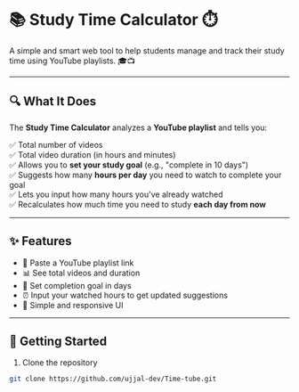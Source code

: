 # 📚 Study Time Calculator ⏱️

A simple and smart web tool to help students manage and track their study time using YouTube playlists. 🎓📺

---

## 🔍 What It Does

The **Study Time Calculator** analyzes a **YouTube playlist** and tells you:

✅ Total number of videos  
✅ Total video duration (in hours and minutes)  
✅ Allows you to **set your study goal** (e.g., "complete in 10 days")  
✅ Suggests how many **hours per day** you need to watch to complete your goal  
✅ Lets you input how many hours you've already watched  
✅ Recalculates how much time you need to study **each day from now**  

---

## ✨ Features

- 🔗 Paste a YouTube playlist link
- 📊 See total videos and duration
- 🎯 Set completion goal in days
- ⏰ Input your watched hours to get updated suggestions
- 📱 Simple and responsive UI

---

## 🚀 Getting Started

1. Clone the repository  
```bash
git clone https://github.com/ujjal-dev/Time-tube.git
